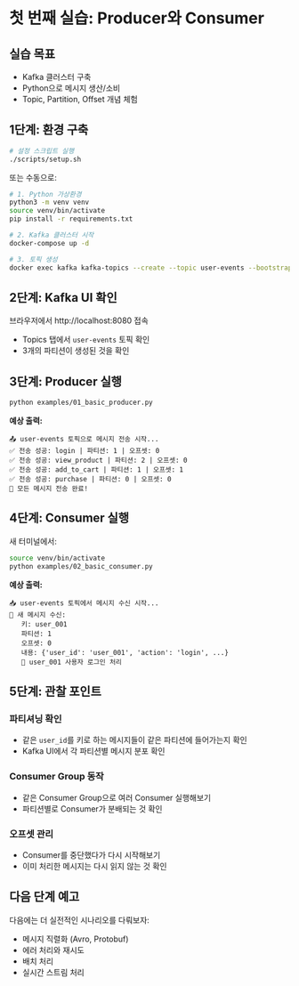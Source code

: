 # 첫 번째 실습: Producer와 Consumer

## 실습 목표
- Kafka 클러스터 구축
- Python으로 메시지 생산/소비
- Topic, Partition, Offset 개념 체험

## 1단계: 환경 구축

```bash
# 설정 스크립트 실행
./scripts/setup.sh
```

또는 수동으로:

```bash
# 1. Python 가상환경
python3 -m venv venv
source venv/bin/activate
pip install -r requirements.txt

# 2. Kafka 클러스터 시작
docker-compose up -d

# 3. 토픽 생성
docker exec kafka kafka-topics --create --topic user-events --bootstrap-server localhost:9092 --partitions 3 --replication-factor 1
```

## 2단계: Kafka UI 확인

브라우저에서 http://localhost:8080 접속
- Topics 탭에서 `user-events` 토픽 확인
- 3개의 파티션이 생성된 것을 확인

## 3단계: Producer 실행

```bash
python examples/01_basic_producer.py
```

**예상 출력:**
```
📤 user-events 토픽으로 메시지 전송 시작...
✅ 전송 성공: login | 파티션: 1 | 오프셋: 0
✅ 전송 성공: view_product | 파티션: 2 | 오프셋: 0
✅ 전송 성공: add_to_cart | 파티션: 1 | 오프셋: 1
✅ 전송 성공: purchase | 파티션: 0 | 오프셋: 0
🎉 모든 메시지 전송 완료!
```

## 4단계: Consumer 실행

새 터미널에서:

```bash
source venv/bin/activate
python examples/02_basic_consumer.py
```

**예상 출력:**
```
📥 user-events 토픽에서 메시지 수신 시작...
📨 새 메시지 수신:
   키: user_001
   파티션: 1
   오프셋: 0
   내용: {'user_id': 'user_001', 'action': 'login', ...}
   🔐 user_001 사용자 로그인 처리
```

## 5단계: 관찰 포인트

### 파티셔닝 확인
- 같은 `user_id`를 키로 하는 메시지들이 같은 파티션에 들어가는지 확인
- Kafka UI에서 각 파티션별 메시지 분포 확인

### Consumer Group 동작
- 같은 Consumer Group으로 여러 Consumer 실행해보기
- 파티션별로 Consumer가 분배되는 것 확인

### 오프셋 관리
- Consumer를 중단했다가 다시 시작해보기
- 이미 처리한 메시지는 다시 읽지 않는 것 확인

## 다음 단계 예고

다음에는 더 실전적인 시나리오를 다뤄보자:
- 메시지 직렬화 (Avro, Protobuf)
- 에러 처리와 재시도
- 배치 처리
- 실시간 스트림 처리
